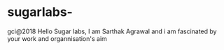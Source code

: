 # sugarlabs-
gci@2018
Hello Sugar labs,
I am Sarthak Agrawal and i am fascinated by your work and organnisation's aim

